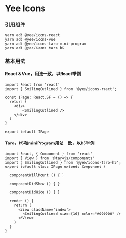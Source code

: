 # Yee Icons

### 引用组件

```shell
yarn add @yee/icons-react
yarn add @yee/icons-vue
yarn add @yee/icons-taro-mini-program
yarn add @yee/icons-taro-h5
```

### 基本用法

#### React & Vue，用法一致，以React举例

```tsx
import React from 'react'
import { SmilingOutlined } from '@yee/icons-react';

const IPage: React.SF = () => {
  return (
  	<div>
    	<SmilingOutlined />
    </div>
  )
}

export default IPage
```

#### Taro，h5和miniProgram用法一致，以h5举例

```tsx
import React, { Component } from 'react'
import { View } from '@tarojs/components'
import { SmilingOutlined } from '@yee/icons-taro-h5'; 
export default class IPage extends Component {

  componentWillMount () { }

  componentDidShow () { }

  componentDidHide () { }

  render () {
    return (
      <View className='index'>
        <SmilingOutlined size={16} color="#000000" />
      </View>
    )
  }
}
```